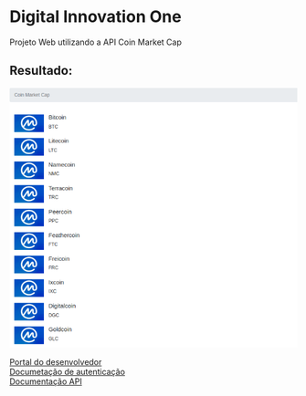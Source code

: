 # Digital Innovation One
Projeto Web utilizando a API Coin Market Cap <br>

## Resultado:

![Resultado](resultado.png)

[Portal do desenvolvedor](https://pro.coinmarketcap.com/signup/) <br>
[Documetação de autenticação](https://coinmarketcap.com/api/documentation/v1/#section/Authentication) <br>
[Documentação API](https://coinmarketcap.com/api/documentation/v1/#) <br>